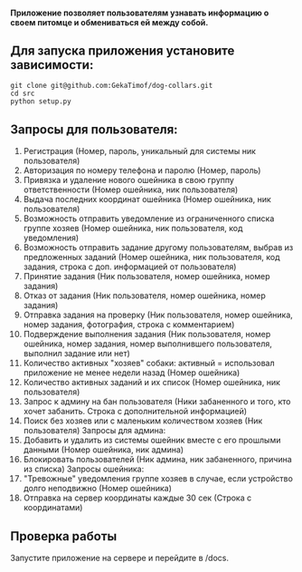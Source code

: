 #### Приложение позволяет пользователям узнавать информацию о своем питомце и обмениваться ей между собой.

## Для запуска приложения установите зависимости:
```
git clone git@github.com:GekaTimof/dog-collars.git
cd src
python setup.py
```

## Запросы для пользователя:
1) Регистрация (Номер, пароль, уникальный для системы ник пользователя)
2) Авторизация по номеру телефона и паролю (Номер, пароль)
3) Привязка и удаление нового ошейника в свою группу ответственности (Номер ошейника, ник пользователя)
4) Выдача последних координат ошейника (Номер ошейника, ник пользователя)
5) Возможность отправить уведомление из ограниченного списка группе хозяев (Номер ошейника, ник пользователя, код уведомления)
6) Возможность отправить задание другому пользователям, выбрав из предложенных заданий (Номер ошейника, ник пользователя, код задания, строка с доп. информацией от пользователя)
7) Принятие задания (Ник пользователя, номер ошейника, номер задания)
8) Отказ от задания (Ник пользователя, номер ошейника, номер задания)
9) Отправка задания на проверку (Ник пользователя, номер ошейника, номер задания, фотография, строка с комментарием)
10) Подверждение выполнения задания (Ник пользователя, номер ошейника, номер задания, номер выполнившего пользователя, выполнил задание или нет)
11) Количество активных "хозяев" собаки: активный = использовал приложение не менее недели назад (Номер ошейника)
12) Количество активных заданий и их список (Номер ошейника, ник пользователя)
13) Запрос к админу на бан пользователя (Ники забаненного и того, кто хочет забанить. Строка с дополнительной информацией)
14) Поиск без хозяев или с маленьким количеством хозяев (Ник пользователя)
Запросы для админа:
12) Добавить и удалить из системы ошейник вместе с его прошлыми данными (Номер ошейника, ник админа)
13) Блокировать пользователей (Ник админа, ник забаненного, причина из списка)
Запросы ошейника:
15) "Тревожные" уведомления группе хозяев в случае, если устройство долго неподвижно (Номер ошейника)
16) Отправка на сервер координаты каждые 30 сек (Строка с координатами)

## Проверка работы

Запустите приложение на сервере и перейдите в /docs. 
